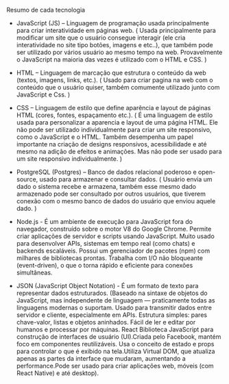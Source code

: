Resumo de cada tecnologia 

- JavaScript (JS) – Linguagem de programação usada principalmente para criar interatividade em páginas web.
  ( Usada principalmente para modificar um site que o usuário consegue interagir (ele cria interatividade no site tipo botões, imagens e etc..),
  que também pode ser utilizado por vários usuário ao mesmo tempo na web. Provavelmente o JavaScript na maioria das vezes é utilizado com o HTML e CSS. )

- HTML – Linguagem de marcação que estrutura o conteúdo da web (textos, imagens, links, etc.).
  ( Usado para criar pagina na web com o conteúdo que o usuário quiser, também comumente utilizado junto com JavaScript e Css. )

- CSS – Linguagem de estilo que define aparência e layout de páginas HTML (cores, fontes, espaçamento etc.).
  ( É uma linguagem de estilo usada para personalizar a aparencia e layout de uma página HTML. Ele não pode ser utilizado individualmente para criar um site responsivo, como o JavaScript e o HTML.
  Também desempenha um papel importante na criação de designs responsivos, acessibilidade e até mesmo na adição de efeitos e animações. Mas não pode ser usado para um site responsivo individualmente. )

- PostgreSQL (Postgres) – Banco de dados relacional poderoso e open-source, usado para armazenar e consultar dados.
  ( Usuário envia um dado o sistema recebe e armazena, também esse mesmo dado armazenado pode ser consultado por outros usuários,
  que tiverem conexão com o mesmo banco de dados do usuário que enviou aquele dado. )

- Node.js - É um ambiente de execução para JavaScript fora do navegador, construído sobre o motor V8 do Google Chrome.
Permite criar aplicações de servidor e scripts usando JavaScript.
Muito usado para desenvolver APIs, sistemas em tempo real (como chats) e backends escaláveis.
Possui um gerenciador de pacotes (npm) com milhares de bibliotecas prontas.
Trabalha com I/O não bloqueante (event-driven), o que o torna rápido e eficiente para conexões simultâneas.

- JSON (JavaScript Object Notation) - É um formato de texto para representar dados estruturados.
(Baseado na sintaxe de objetos do JavaScript, mas independente de linguagem — praticamente todas as linguagens modernas o suportam.
Usado para transmitir dados entre servidor e cliente, especialmente em APIs. Estrutura simples: pares chave-valor, listas e objetos aninhados.
Fácil de ler e editar por humanos e processar por máquinas. React Biblioteca JavaScript para construção de interfaces de usuário (UI).Criada pelo Facebook, mantém foco em componentes reutilizáveis. Usa o conceito de estado e props para controlar o que é exibido na tela.Utiliza Virtual DOM, que atualiza apenas as partes da interface que mudaram, aumentando a performance.Pode ser usado para criar aplicações web, móveis (com React Native) e até desktop).

